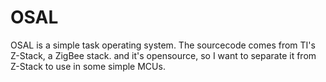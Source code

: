 OSAL
====

OSAL is a simple task operating system. The sourcecode comes from TI's Z-Stack, a ZigBee stack. and it's opensource, so I want to separate it from Z-Stack to use in some simple MCUs.
